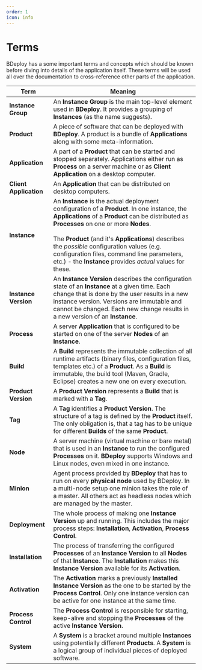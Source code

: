 ```yaml
---
order: 1
icon: info
---
```


<style>
    .t1 td {
        vertical-align: text-top;
    }
    .t1 th:first-child {
        width: 25%;
    }
</style>

# Terms

BDeploy has a some important terms and concepts which should be known before diving into details of the application itself. These terms will be used all over the documentation to cross-reference other parts of the application.

Term | Meaning
--- | ---
**Instance Group** | An **Instance Group** is the main top-level element used in **BDeploy**. It provides a grouping of **Instances** (as the name suggests).
**Product** | A piece of software that can be deployed with **BDeploy**. A product is a bundle of **Applications** along with some meta-information.
**Application** | A part of a **Product** that can be started and stopped separately. Applications either run as **Process** on a server machine or as **Client Application** on a desktop computer.
**Client Application** | An **Application** that can be distributed on desktop computers.
**Instance** | An **Instance** is the actual deployment configuration of a **Product**. In one instance, the **Applications** of a **Product** can be distributed as **Processes** on one or more **Nodes**.<br/><br/>The **Product** (and it's **Applications**) describes the _possible_ configuration values (e.g. configuration files, command line parameters, etc.) - the **Instance** provides _actual_ values for these.
**Instance Version** | An **Instance Version** describes the configuration state of an **Instance** at a given time. Each change that is done by the user results in a new instance version. Versions are immutable and cannot be changed. Each new change results in a new version of an **Instance**.
**Process** | A server **Application** that is configured to be started on one of the server **Nodes** of an **Instance**.
**Build** | A **Build** represents the immutable collection of all runtime artifacts (binary files, configuration files, templates etc.) of a **Product**. As a **Build** is immutable, the build tool (Maven, Gradle, Eclipse) creates a new one on every execution.
**Product Version** | A **Product Version** represents a **Build** that is marked with a **Tag**.
**Tag** | A **Tag** identifies a **Product Version**. The structure of a tag is defined by the **Product** itself. The only obligation is, that a tag has to be unique for different **Builds** of the same **Product**.
**Node** | A server machine (virtual machine or bare metal) that is used in an **Instance** to run the configured **Processes** on it. **BDeploy** supports Windows and Linux nodes, even mixed in one instance.
**Minion** | Agent process provided by **BDeploy** that has to run on every **physical node** used by BDeploy. In a multi-node setup one minion takes the role of a master. All others act as headless nodes which are managed by the master.
**Deployment** | The whole process of making one **Instance Version** up and running. This includes the major process steps: **Installation**, **Activation**, **Process Control**.
**Installation** | The process of transferring the configured **Processes** of an **Instance Version** to all **Nodes** of that **Instance**. The **Installation** makes this **Instance Version** available for its **Activation**.
**Activation** | The **Activation** marks a previously **Installed** **Instance Version** as the one to be started by the **Process Control**. Only one instance version can be active for one instance at the same time.
**Process Control** | The **Process Control** is responsible for starting, keep-alive and stopping the **Processes** of the active **Instance Version**.
**System** | A **System** is a bracket around multiple **Instances** using potentially different **Products**. A **System** is a logical group of individual pieces of deployed software.
